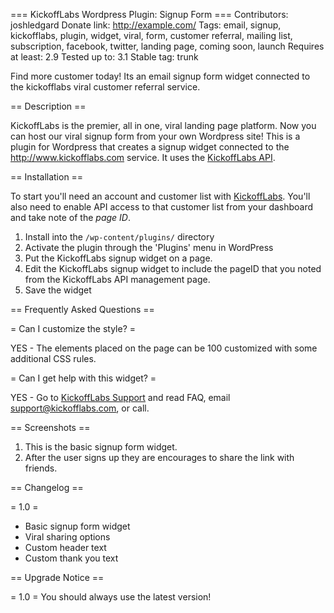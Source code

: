 === KickoffLabs Wordpress Plugin: Signup Form ===
Contributors: joshledgard
Donate link: http://example.com/
Tags: email, signup, kickofflabs, plugin, widget, viral, form, customer referral, mailing list, subscription, facebook, twitter, landing page, coming soon, launch
Requires at least: 2.9
Tested up to: 3.1
Stable tag: trunk

Find more customer today! Its an email signup form widget connected to the kickofflabs viral customer referral service.

== Description ==

KickoffLabs is the premier, all in one, viral landing page platform. Now you can host our viral signup form from your own Wordpress site! This is a plugin for Wordpress that creates a signup widget connected to the http://www.kickofflabs.com service.  It uses the [KickoffLabs API](http://api.kickofflabs.com).

== Installation ==

To start you'll need an account and customer list with [KickoffLabs](http://www.kickofflabs.com).  You'll also need to enable API access to that customer list from your dashboard and take note of the *page ID*. 

1. Install into the `/wp-content/plugins/` directory
1. Activate the plugin through the 'Plugins' menu in WordPress
1. Put the KickoffLabs signup widget on a page. 
1. Edit the KickoffLabs signup widget to include the pageID that you noted from the KickoffLabs API management page. 
1. Save the widget

== Frequently Asked Questions ==

= Can I customize the style? =

YES - The elements placed on the page can be 100 customized with some additional CSS rules. 

= Can I get help with this widget? =

YES - Go to [KickoffLabs Support](http://www.kickofflabs.com/support) and read FAQ, email support@kickofflabs.com, or call. 


== Screenshots ==

1. This is the basic signup form widget. 
2. After the user signs up they are encourages to share the link with friends. 

== Changelog ==

= 1.0 =
* Basic signup form widget
* Viral sharing options
* Custom header text
* Custom thank you text

== Upgrade Notice ==

= 1.0 =
You should always use the latest version!

